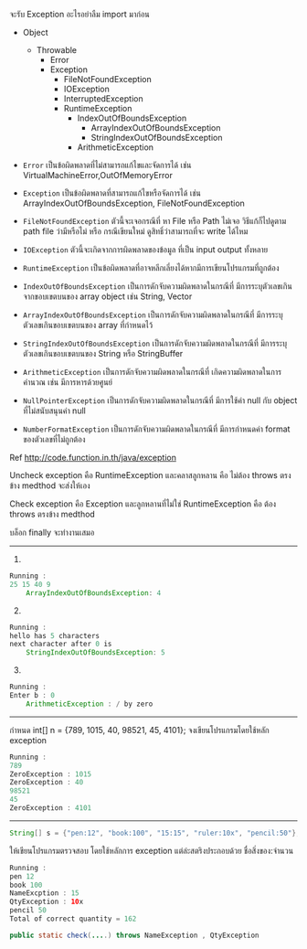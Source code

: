 ﻿จะรับ Exception อะไรอย่าลืม import มาก่อน

- Object
	- Throwable
		- Error
		- Exception
			- FileNotFoundException
			- IOException
			- InterruptedException
			- RuntimeException
				- IndexOutOfBoundsException
					- ArrayIndexOutOfBoundsException
					- StringIndexOutOfBoundsException
				- ArithmeticException

- `Error` เป็นข้อผิดพลาดที่ไม่สามารถแก้ไขและจัดการได้ เช่น VirtualMachineError,OutOfMemoryError

- `Exception` เป็นข้อผิดพลาดที่สามารถแก้ไขหรือจัดการได้ เช่น ArrayIndexOutOfBoundsException, FileNotFoundException

- `FileNotFoundException` ตัวนี้จะเจอกรณีที่ หา File หรือ Path ไม่เจอ วิธีแก้ก็ไปดูตาม path file ว่ามีหรือไม่ หรือ กรณีเขียนใหม่ ดูสิทธิ์ว่าสามารถที่จะ write ได้ไหม
- `IOException` ตัวนี้จะเกิดจากการผิดพลาดของข้อมูล ที่เป็น input output ทั้งหลาย
- `RuntimeException` เป็นข้อผิดพลาดที่อาจหลีกเลี่ยงได้หากมีการเขียนโปรแกรมที่ถูกต้อง
- `IndexOutOfBoundsException` 	เป็นการดักจับความผิดพลาดในกรณีที่ มีการระบุตัวเลขเกินจากขอบเขตบนของ array object เช่น String, Vector
- `ArrayIndexOutOfBoundsException` เป็นการดักจับความผิดพลาดในกรณีที่ มีการระบุตัวเลขเกินขอบเขตบนของ array ที่กำหนดไว้
- `StringIndexOutOfBoundsException` เป็นการดักจับความผิดพลาดในกรณีที่ มีการระบุตัวเลขเกินขอบเขตบนของ String หรือ StringBuffer
- `ArithmeticException` เป็นการดักจับความผิดพลาดในกรณีที่ เกิดความผิดพลาดในการคำนวณ เช่น มีการหารด้วยศูนย์
- `NullPointerException`	เป็นการดักจับความผิดพลาดในกรณีที่ มีการใช้ค่า null กับ object ที่ไม่สนับสนุนค่า null
- `NumberFormatException`	เป็นการดักจับความผิดพลาดในกรณีที่ มีการกำหนดค่า format ของตัวเลขที่ไม่ถูกต้อง

Ref http://code.function.in.th/java/exception

Uncheck exception คือ RuntimeException และคลาสลูกหลาน
คือ ไม่ต้อง throws ตรงข้าง medthod จะส่งให้เอง

Check exception คือ  Exception และลูกหลานที่ไม่ใช่ RuntimeException 
คือ ต้อง  throws ตรงข้าง medthod

บล็อก finally จะทำงานเสมอ

--------------------------------------------------------------------------


1.
```Java
Running :
25 15 40 9
	ArrayIndexOutOfBoundsException: 4
```

2.
```Java
Running :
hello has 5 characters
next character after 0 is
	StringIndexOutOfBoundsException: 5
```
3.
```Java
Running : 
Enter b : 0
	ArithmeticException : / by zero
```

---------------------------------------------------------------------------

กำหนด
	int[] n = {789, 1015, 40, 98521, 45, 4101};
จงเขียนโปรแกรมโดยใช้หลัก exception

```Java
Running :
789
ZeroException : 1015
ZeroException : 40
98521
45
ZeroException : 4101
```

----------------------------------------------------------------------------
```Java
String[] s = {"pen:12", "book:100", "15:15", "ruler:10x", "pencil:50"};
```
ให้เขียนโปรแกรมตรวจสอบ โดยใช้หลักการ exception
แต่ล่ะสตริงประกอบด้วย ชื่อสิ่งของ:จำนวน
```Java
Running :
pen 12
book 100
NameExcption : 15
QtyException : 10x
pencil 50
Total of correct quantity = 162
```
```Java
public static check(....) throws NameException , QtyException 
```